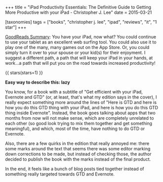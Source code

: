 +++
title = "iPad Productivity Essentials: The Definitive Guide to Getting More Productive with your iPad - Christopher J. Lee"
date = 2015-03-21

[taxonomies]
tags = ["books", "christopher j. lee", "ipad", "reviews", "it", "1 star"]
+++

[GoodReads Summary](https://www.goodreads.com/book/show/24440122-ipad-productivity-essentials):
You have your iPad, now what? You could continue to use your tablet as an
excellent web surfing tool. You could also use it to play one of the many,
many games out on the App Store. Or, you could simply turn it over to your
spouse or your kid(s) for their enjoyment. I suggest a different path, a path
that will keep your iPad in your hands, at work…a path that will put you on
the road towards increased productivity!

<!-- more -->

{{ stars(stars=1) }}

**Easy way to describe this: lazy**

You know, for a book with a subtitle of "Get efficient with your iPad,
Evernote and GTD" (or, at least, that's what my edition says in the cover), I
really expect something more around the lines of "Here is GTD and here is how
you do this GTD thing with your iPad, and here is how you do this GTD thing
inside Evernote". Instead, the book goes talking about apps that two months
from now will not make sense, which are completely unrelated to each other (so
good look trying to mix them together and get something meaningful), and
which, most of the time, have nothing to do GTD or Evernote.

Also, there are a few quirks in the edition that really annoyed me: there some
marks around the text that seems there was some editor marking down
corrections to be made, but instead of checking those, the author decided to
publish the book with the marks instead of the final product.

In the end, it feels like a bunch of blog posts tied together instead of
something really targeted towards GTD and Evernote.
